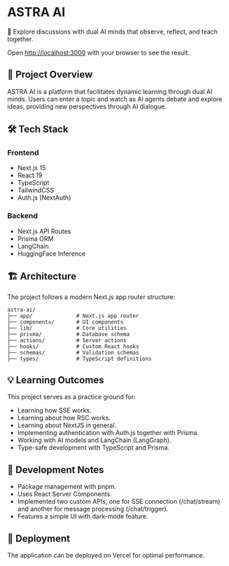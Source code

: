 # ASTRA AI

🧠 Explore discussions with dual AI minds that observe, reflect, and teach together.

Open [http://localhost:3000](http://localhost:3000) with your browser to see the result.

## 🎯 Project Overview

ASTRA AI is a platform that facilitates dynamic learning through dual AI minds. Users can enter a topic and watch as AI agents debate and explore ideas, providing new perspectives through AI dialogue.

## 🛠️ Tech Stack

### Frontend

- Next.js 15
- React 19
- TypeScript
- TailwindCSS
- Auth.js (NextAuth)

### Backend

- Next.js API Routes
- Prisma ORM
- LangChain
- HuggingFace Inference

## 🏗️ Architecture

The project follows a modern Next.js app router structure:

```
astra-ai/
├── app/              # Next.js app router
├── components/       # UI components
├── lib/              # Core utilities
├── prisma/           # Database schema
├── actions/          # Server actions
├── hooks/            # Custom React hooks
├── schemas/          # Validation schemas
├── types/            # TypeScript definitions
```

## 💡 Learning Outcomes

This project serves as a practice ground for:

- Learning how SSE works.
- Learning about how RSC works.
- Learning about NextJS in general.
- Implementing authentication with Auth.js together with Prisma.
- Working with AI models and LangChain (LangGraph).
- Type-safe development with TypeScript and Prisma.

## 📝 Development Notes

- Package management with pnpm.
- Uses React Server Components.
- Implemented two custom APIs, one for SSE connection (/chat/stream) and another for message processing (/chat/trigger).
- Features a simple UI with dark-mode feature.

## 🚀 Deployment

The application can be deployed on Vercel for optimal performance.
